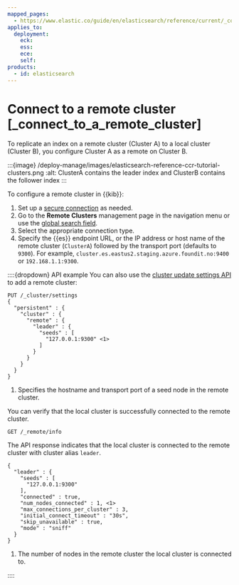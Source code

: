 ```yaml
---
mapped_pages:
  - https://www.elastic.co/guide/en/elasticsearch/reference/current/_connect_to_a_remote_cluster.html
applies_to:
  deployment:
    eck:
    ess:
    ece:
    self:
products:
  - id: elasticsearch
---
```


# Connect to a remote cluster [_connect_to_a_remote_cluster]

To replicate an index on a remote cluster (Cluster A) to a local cluster (Cluster B), you configure Cluster A as a remote on Cluster B.

:::{image} /deploy-manage/images/elasticsearch-reference-ccr-tutorial-clusters.png
:alt: ClusterA contains the leader index and ClusterB contains the follower index
:::

To configure a remote cluster in {{kib}}:

1. Set up a [secure connection](/deploy-manage/remote-clusters/remote-clusters-self-managed.md#add-remote-clusters) as needed.
2. Go to the **Remote Clusters** management page in the navigation menu or use the [global search field](/explore-analyze/find-and-organize/find-apps-and-objects.md).
3. Select the appropriate connection type.
4. Specify the {{es}} endpoint URL, or the IP address or host name of the remote cluster (`ClusterA`) followed by the transport port (defaults to `9300`). For example, `cluster.es.eastus2.staging.azure.foundit.no:9400` or `192.168.1.1:9300`.

::::{dropdown} API example
You can also use the [cluster update settings API](https://www.elastic.co/docs/api/doc/elasticsearch/operation/operation-cluster-put-settings) to add a remote cluster:

```console
PUT /_cluster/settings
{
  "persistent" : {
    "cluster" : {
      "remote" : {
        "leader" : {
          "seeds" : [
            "127.0.0.1:9300" <1>
          ]
        }
      }
    }
  }
}
```

1. Specifies the hostname and transport port of a seed node in the remote cluster.


You can verify that the local cluster is successfully connected to the remote cluster.

```console
GET /_remote/info
```

The API response indicates that the local cluster is connected to the remote cluster with cluster alias `leader`.

```console-result
{
  "leader" : {
    "seeds" : [
      "127.0.0.1:9300"
    ],
    "connected" : true,
    "num_nodes_connected" : 1, <1>
    "max_connections_per_cluster" : 3,
    "initial_connect_timeout" : "30s",
    "skip_unavailable" : true,
    "mode" : "sniff"
  }
}
```

1. The number of nodes in the remote cluster the local cluster is connected to.


::::


